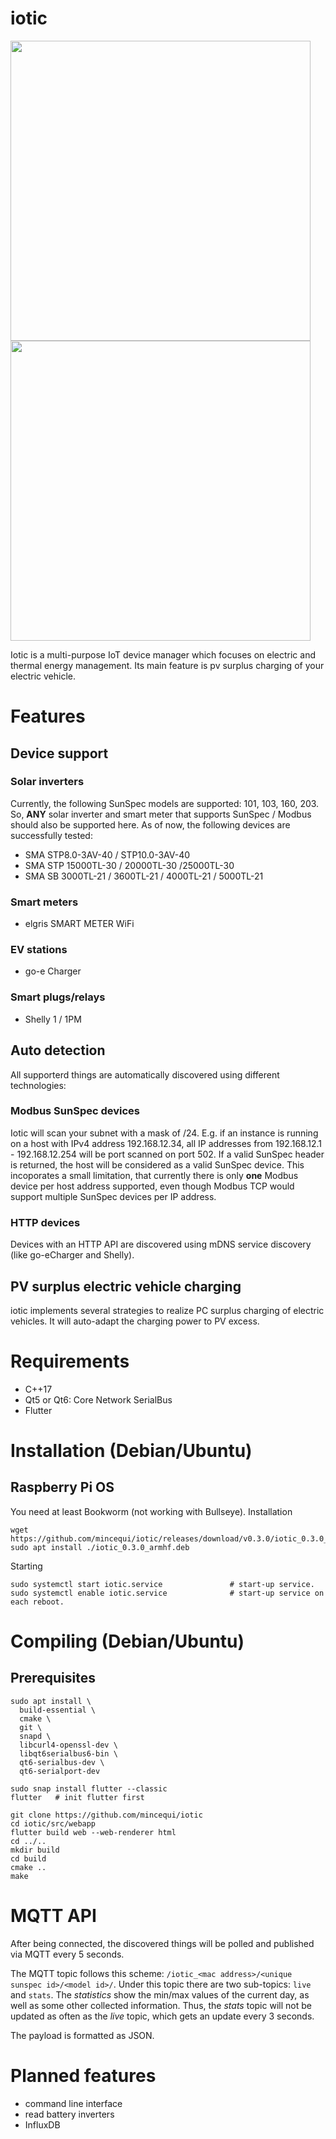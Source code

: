 # iotic

<img height="480" src="https://github.com/mincequi/iotic/assets/1805183/cba31985-6c84-4bd5-ac69-3322199a25e0"> <img height="480" src="https://github.com/mincequi/iotic/assets/1805183/72d89e72-f6ea-4acf-84db-8b53d311a39a">

Iotic is a multi-purpose IoT device manager which focuses on electric and thermal energy management.
Its main feature is pv surplus charging of your electric vehicle.

# Features
## Device support
### Solar inverters
Currently, the following SunSpec models are supported: 101, 103, 160, 203. So, **ANY** solar inverter and smart meter that supports SunSpec / Modbus should also be supported here. As of now, the following devices are successfully tested:
- SMA STP8.0-3AV-40 / STP10.0-3AV-40
- SMA STP 15000TL-30 / 20000TL-30 /25000TL-30
- SMA SB 3000TL-21 / 3600TL-21 / 4000TL-21 / 5000TL-21

### Smart meters
- elgris SMART METER WiFi

### EV stations
- go-e Charger

### Smart plugs/relays
- Shelly 1 / 1PM

## Auto detection
All supporterd things are automatically discovered using different technologies:

### Modbus SunSpec devices
Iotic will scan your subnet with a mask of /24. E.g. if an instance is running on a host with IPv4 address 192.168.12.34, all IP addresses from 192.168.12.1 - 192.168.12.254 will be port scanned on port 502. If a valid SunSpec header is returned, the host will be considered as a valid SunSpec device.
This incoporates a small limitation, that currently there is only **one** Modbus device per host address supported, even though Modbus TCP would support multiple SunSpec devices per IP address.

### HTTP devices
Devices with an HTTP API are discovered using mDNS service discovery (like go-eCharger and Shelly).

## PV surplus electric vehicle charging
iotic implements several strategies to realize PC surplus charging of electric vehicles. It will auto-adapt the charging power to PV excess.

# Requirements
- C++17
- Qt5 or Qt6: Core Network SerialBus
- Flutter

# Installation (Debian/Ubuntu)
## Raspberry Pi OS
You need at least Bookworm (not working with Bullseye).
Installation
```
wget https://github.com/mincequi/iotic/releases/download/v0.3.0/iotic_0.3.0_armhf.deb
sudo apt install ./iotic_0.3.0_armhf.deb
```
Starting
```
sudo systemctl start iotic.service               # start-up service.
sudo systemctl enable iotic.service              # start-up service on each reboot.
```

# Compiling (Debian/Ubuntu)
## Prerequisites
```
sudo apt install \
  build-essential \
  cmake \
  git \
  snapd \
  libcurl4-openssl-dev \
  libqt6serialbus6-bin \
  qt6-serialbus-dev \
  qt6-serialport-dev

sudo snap install flutter --classic
flutter   # init flutter first
```

```
git clone https://github.com/mincequi/iotic
cd iotic/src/webapp
flutter build web --web-renderer html
cd ../..
mkdir build
cd build
cmake ..
make
```

# MQTT API
After being connected, the discovered things will be polled and published via MQTT every 5 seconds.

The MQTT topic follows this scheme: `/iotic_<mac address>/<unique sunspec id>/<model id>/`.
Under this topic there are two sub-topics: `live` and `stats`. The *statistics* show the min/max values of the current day, as well as some other collected information. Thus, the *stats* topic will not be updated as often as the *live* topic, which gets an update every 3 seconds.

The payload is formatted as JSON.

# Planned features
- command line interface
- read battery inverters
- InfluxDB
